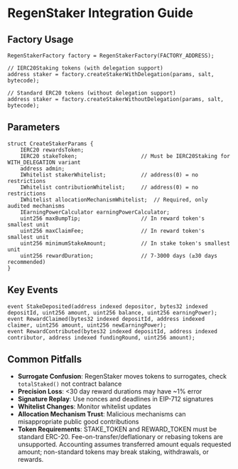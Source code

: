 # RegenStaker Integration Guide

## Factory Usage

```solidity
RegenStakerFactory factory = RegenStakerFactory(FACTORY_ADDRESS);

// IERC20Staking tokens (with delegation support)
address staker = factory.createStakerWithDelegation(params, salt, bytecode);

// Standard ERC20 tokens (without delegation support)
address staker = factory.createStakerWithoutDelegation(params, salt, bytecode);
```

## Parameters

```solidity
struct CreateStakerParams {
    IERC20 rewardsToken;
    IERC20 stakeToken;                    // Must be IERC20Staking for WITH_DELEGATION variant
    address admin;
    IWhitelist stakerWhitelist;           // address(0) = no restrictions
    IWhitelist contributionWhitelist;     // address(0) = no restrictions  
    IWhitelist allocationMechanismWhitelist;  // Required, only audited mechanisms
    IEarningPowerCalculator earningPowerCalculator;
    uint256 maxBumpTip;                   // In reward token's smallest unit
    uint256 maxClaimFee;                  // In reward token's smallest unit  
    uint256 minimumStakeAmount;           // In stake token's smallest unit
    uint256 rewardDuration;               // 7-3000 days (≥30 days recommended)
}
```

## Key Events

```solidity
event StakeDeposited(address indexed depositor, bytes32 indexed depositId, uint256 amount, uint256 balance, uint256 earningPower);
event RewardClaimed(bytes32 indexed depositId, address indexed claimer, uint256 amount, uint256 newEarningPower);
event RewardContributed(bytes32 indexed depositId, address indexed contributor, address indexed fundingRound, uint256 amount);
```

## Common Pitfalls

- **Surrogate Confusion**: RegenStaker moves tokens to surrogates, check `totalStaked()` not contract balance
- **Precision Loss**: <30 day reward durations may have ~1% error
- **Signature Replay**: Use nonces and deadlines in EIP-712 signatures
- **Whitelist Changes**: Monitor whitelist updates
- **Allocation Mechanism Trust**: Malicious mechanisms can misappropriate public good contributions
- **Token Requirements**: STAKE_TOKEN and REWARD_TOKEN must be standard ERC-20. Fee-on-transfer/deflationary or rebasing tokens are unsupported. Accounting assumes transferred amount equals requested amount; non-standard tokens may break staking, withdrawals, or rewards.